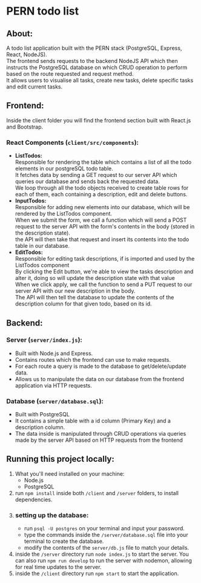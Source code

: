 # PERN todo list

## About:
A todo list application built with the PERN stack (PostgreSQL, Express, React, NodeJS).<br>
The frontend sends requests to the backend NodeJS API which then instructs the PostgreSQL database on which CRUD operation to perform based on the route requested and request method.<br>
It allows users to visualise all tasks, create new tasks, delete specific tasks and edit current tasks.
## Frontend:
Inside the client folder you will find the frontend section built with React.js and Bootstrap.<br>
### React Components (`client/src/components`): 
<ul>
<li><strong>ListTodos:</strong><br>
Responsible for rendering the table which contains a list of all the todo elements in our postgreSQL todo table.<br>
It fetches data by sending a GET request to our server API which queries our database and sends back the requested data. <br>
We loop through all the todo objects received to create table rows for each of them, each containing a description, edit and delete buttons.<br>
</li>
<li><strong>InputTodos:</strong><br>
Responsible for adding new elements into our database, which will be rendered by the ListTodos component.<br>
When we submit the form, we call a function which will send a POST request to the server API with the form's contents in the body (stored in the description state).<br>
the API will then take that request and insert its contents into the todo table in our database.
</li>
<li><strong>EditTodos:</strong><br>
Responsible for editing task descriptions, if is imported and used by the ListTodos component<br>
By clicking the Edit button, we're able to view the tasks description and alter it, doing so will update the description state with that value<br>
When we click apply, we call the function to send a PUT request to our server API with our new description in the body.<br>
The API will then tell the database to update the contents of the description column for that given todo, based on its id.

</li>
</ul>

## Backend:

### Server (`server/index.js`):
<ul>
  <li>Built with Node.js and Express.</li>
  <li>Contains routes which the frontend can use to make requests.</li>
  <li>For each route a query is made to the database to get/delete/update data.</li>
  <li>Allows us to manipulate the data on our database from the frontend application via HTTP requests.</li>
</ul>

### Database (`server/database.sql`):
<ul>
  <li>Built with PostgreSQL</li>
  <li>It contains a simple table with a id column (Primary Key) and a description column.</li>
  <li>The data inside is manipulated through CRUD operations via queries made by the server API based on HTTP requests from the frontend</li>
</ul>

## Running this project locally:
<ol>
  <li>
    What you'll need installed on your machine:
    <ul>
      <li>Node.js</li>
      <li>PostgreSQL</li>
    </ul>
  </li>
  <li>
    run <code>npm install</code> inside both <code>/client</code> and <code>/server</code> folders, to install dependencies.
  </li>
  <li>
    <h3>setting up the database:</h3>
    <ul>
      <li>
        run <code>psql -U postgres</code> on your terminal and input your password.
      </li>
      <li>
        type the commands inside the <code>/server/database.sql</code> file into your terminal to create the database.
      </li>
      <li>
        modify the contents of the <code>server/db.js</code> file to match your details. 
      </li>
    </ul>
  </li>
  <li>
    inside the <code>/server</code> directory run <code>node index.js</code> to start the server. You can also run <code>npm run develop</code> to run the server with nodemon, allowing for real time updates to the server.
  </li>
  <li>
    inside the <code>/client</code> directory run <code>npm start</code> to start the application.
  </li>
